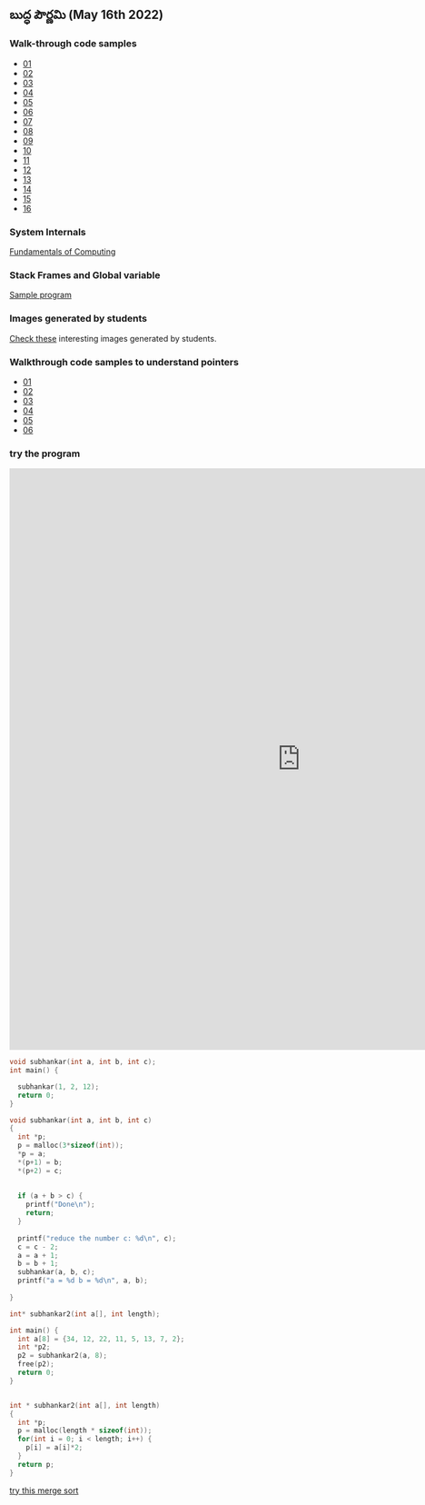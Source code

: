 ## బుద్ధ పౌర్ణమి (May 16th 2022)

### Walk-through code samples
+ [01](../clang/samana-vayu/01)
+ [02](../clang/samana-vayu/02)
+ [03](../clang/samana-vayu/03)
+ [04](../clang/samana-vayu/04)
+ [05](../clang/samana-vayu/05)
+ [06](../clang/samana-vayu/06)
+ [07](../clang/samana-vayu/07)
+ [08](../clang/samana-vayu/08)
+ [09](../clang/samana-vayu/09)
+ [10](../clang/samana-vayu/10)
+ [11](../clang/samana-vayu/11)
+ [12](../clang/samana-vayu/12)
+ [13](../clang/samana-vayu/13)
+ [14](../clang/samana-vayu/14)
+ [15](../clang/samana-vayu/15)
+ [16](../clang/samana-vayu/16)

### System Internals
[Fundamentals of Computing](https://www.figma.com/proto/VRgWntdUUcOCMnhnjuYXlG/Fundamentals-of-Computing?node-id=102%3A3&scaling=scale-down-width&hide-ui=1)

### Stack Frames and Global variable
[Sample program](https://pythontutor.com/visualize.html#code=%23include%20%3Cstdio.h%3E%0A%0Avoid%20hai%28int%20num%29%3B%0Avoid%20type_the_number%28int%20n%29%3B%0A%0Aint%20n%3B%0A%0Aint%20main%28%29%20%7B%0A%20%20n%20%3D%202%3B%0A%20%20hai%28n%29%3B%0A%20%20type_the_number%28n%29%3B%0A%20%20return%200%3B%0A%7D%0A%0Avoid%20hai%28int%20num%29%0A%7B%0A%20%20n%20%3D%20num%20%2B%205%3B%0A%20%20type_the_number%28n%29%3B%0A%7D%0A%0Avoid%20type_the_number%28int%20number%29%0A%7B%0A%20%20printf%28%22%25d%22,%20number%29%3B%0A%7D&cumulative=false&curInstr=17&heapPrimitives=nevernest&mode=display&origin=opt-frontend.js&py=cpp_g%2B%2B9.3.0&rawInputLstJSON=%5B%5D&textReferences=false)


### Images generated by students

[Check these](student-generated) interesting images generated by students.

### Walkthrough code samples to understand pointers

+ [01](../clang/udana-vayu/01)
+ [02](../clang/udana-vayu/02)
+ [03](../clang/udana-vayu/03)
+ [04](../clang/udana-vayu/04)
+ [05](../clang/udana-vayu/05)
+ [06](../clang/udana-vayu/06)

### try the program

<iframe width="1024" height="1024" frameborder="0" src="https://pythontutor.com/iframe-embed.html#code=void%20subhankar%28int%20a,%20int%20b,%20int%20c%29%3B%0Aint%20main%28%29%20%7B%0A%0A%20%20subhankar%281,%202,%206%29%3B%0A%20%20return%200%3B%0A%7D%0A%0Avoid%20subhankar%28int%20a,%20int%20b,%20int%20c%29%0A%7B%0A%20%20if%20%28a%20%2B%20b%20%3E%20c%29%20%7B%0A%20%20%20%20printf%28%22Done%5Cn%22%29%3B%0A%20%20%20%20return%3B%0A%20%20%7D%0A%20%20%0A%20%20printf%28%22reduce%20the%20number%20c%3A%20%25d%5Cn%22,%20c%29%3B%0A%20%20c%20%3D%20c%20-%202%3B%0A%20%20a%20%3D%20a%20%2B%201%3B%0A%20%20b%20%3D%20b%20%2B%201%3B%0A%20%20subhankar%28a,%20b,%20c%29%3B%0A%20%20printf%28%22a%20%3D%20%25d%20b%20%3D%20%25d%5Cn%22,%20a,%20b%29%3B%0A%20%20%0A%7D&codeDivHeight=400&codeDivWidth=350&cumulative=false&curInstr=0&heapPrimitives=nevernest&origin=opt-frontend.js&py=c_gcc9.3.0&rawInputLstJSON=%5B%5D&textReferences=false"> </iframe>

```C
void subhankar(int a, int b, int c);
int main() {

  subhankar(1, 2, 12);
  return 0;
}

void subhankar(int a, int b, int c)
{
  int *p;
  p = malloc(3*sizeof(int));
  *p = a;
  *(p+1) = b;
  *(p+2) = c;
  
  
  if (a + b > c) {
    printf("Done\n");
    return;
  }
  
  printf("reduce the number c: %d\n", c);
  c = c - 2;
  a = a + 1;
  b = b + 1;
  subhankar(a, b, c);
  printf("a = %d b = %d\n", a, b);
  
}
```

```C
int* subhankar2(int a[], int length);

int main() {
  int a[8] = {34, 12, 22, 11, 5, 13, 7, 2};
  int *p2;
  p2 = subhankar2(a, 8);
  free(p2);
  return 0;
}


int * subhankar2(int a[], int length)
{
  int *p;
  p = malloc(length * sizeof(int));
  for(int i = 0; i < length; i++) {
    p[i] = a[i]*2;
  }
  return p;
}
```

[try this merge sort](https://pythontutor.com/render.html#code=int*%20subhankar_sort%28int%20a%5B%5D,%20int%20length%29%3B%0Avoid%20print_array%28int%20a%5B%5D,%20int%20length%29%3B%0A%0Avoid%20merge%28int%20part1%5B%5D,%20int%20part1_len,%20%0A%20%20%20%20%20%20%20%20%20%20%20int%20part2%5B%5D,%20int%20part2_len,%20%0A%20%20%20%20%20%20%20%20%20%20%20int%20result%5B%5D%29%3B%0A%20%20%20%20%20%20%20%20%20%20%20%0Aint%20main%28%29%20%7B%0A%20%20int%20a%5B4%5D%20%3D%20%7B34,%2012,%2022,%2011%7D%3B%0A%20%20int%20*result%3B%0A%20%20result%20%3D%20subhankar_sort%28a,%204%29%3B%0A%20%20print_array%28result,%204%29%3B%0A%20%20free%28result%29%3B%0A%20%20return%200%3B%0A%7D%0A%0A%0Aint%20*%20subhankar_sort%28int%20a%5B%5D,%20int%20length%29%0A%7B%0A%20%20int*%20p,%20part1,%20part2%3B%0A%20%20p%20%3D%20malloc%28length%20*%20sizeof%28int%29%29%3B%20%20%0A%20%20if%20%28length%20%3D%3D%201%29%20%0A%20%20%7B%0A%20%20%20%20p%5B0%5D%20%3D%20a%5B0%5D%3B%0A%20%20%20%20return%20p%3B%0A%20%20%7D%0A%20%20part1%20%3D%20subhankar_sort%28a,%20length/2%29%3B%0A%20%20part2%20%3D%20subhankar_sort%28a%20%2B%20length/2,%20%28length%20-%20length/2%29%29%3B%0A%20%20merge%28part1,%20length/2,%20part2,%20length%20-%20length/2,%20p%29%3B%0A%20%20free%28part1%29%3B%0A%20%20free%28part2%29%3B%0A%20%20return%20p%3B%0A%7D%0A%0A%0Avoid%20print_array%28int%20a%5B%5D,%20int%20length%29%0A%7B%0A%20%20for%28int%20i%20%3D0%3B%20i%20%3C%20length%3B%20i%2B%2B%29%20%0A%20%20%7B%0A%20%20%20%20printf%28%22%25d%20%22,%20a%5Bi%5D%29%3B%0A%20%20%7D%0A%20%20printf%28%22%5Cn%22%29%3B%0A%7D%0A%0Avoid%20merge%28int%20part1%5B%5D,%20int%20part1_len,%20%0A%20%20%20%20%20%20%20%20%20%20%20int%20part2%5B%5D,%20int%20part2_len,%20%0A%20%20%20%20%20%20%20%20%20%20%20int%20result%5B%5D%29%0A%7B%0A%20%20while%28part1_len%20%3E%200%20%26%26%20part2_len%20%3E%200%29%20%7B%0A%20%20%20%20if%20%28*part1%20%3E%20*part2%29%7B%0A%20%20%20%20%20%20*result%20%3D%20*part1%3B%0A%20%20%20%20%20%20part1%20%3D%20part1%20%2B%201%3B%0A%20%20%20%20%20%20result%2B%2B%3B%0A%20%20%20%20%20%20part1_len--%3B%0A%20%20%20%20%7D%20else%20%7B%0A%20%20%20%20%20%20*result%20%3D%20*part2%3B%0A%20%20%20%20%20%20part2%20%3D%20part2%20%2B%201%3B%0A%20%20%20%20%20%20result%2B%2B%3B%0A%20%20%20%20%20%20part2_len--%3B%0A%20%20%20%20%7D%0A%20%20%7D%0A%20%20%0A%20%20while%28part1_len%20%3E%200%20%29%20%7B%0A%20%20%20%20*result%20%3D%20*part1%3B%0A%20%20%20%20part1%20%3D%20part1%20%2B%201%3B%0A%20%20%20%20part1_len--%3B%0A%20%20%7D%0A%20%20while%28part2_len%20%3E%200%20%29%20%7B%0A%20%20%20%20*result%20%3D%20*part2%3B%0A%20%20%20%20part2%20%3D%20part2%20%2B%201%3B%0A%20%20%20%20part2_len--%3B%0A%20%20%7D%0A%7D&cumulative=false&curInstr=121&heapPrimitives=nevernest&mode=display&origin=opt-frontend.js&py=c_gcc9.3.0&rawInputLstJSON=%5B%5D&textReferences=false)